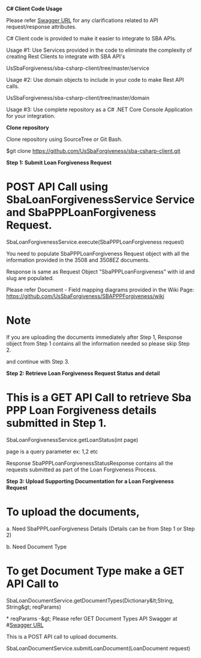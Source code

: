 **C# Client Code Usage**

Please refer [Swagger URL](https://sandbox.ussbaforgiveness.com/api-docs/) for any clarifications related to API request/response attributes.

C# Client code is provided to make it easier to integrate to SBA APIs.

Usage #1: Use Services provided in the code to eliminate the complexity of creating Rest Clients to integrate with SBA API&#39;s

UsSbaForgiveness/sba-csharp-client/tree/master/service

Usage #2: Use domain objects to include in your code to make Rest API calls.

UsSbaForgiveness/sba-csharp-client/tree/master/domain

Usage #3: Use complete repository as a C# .NET Core Console Application for your integration.

**Clone repository**

Clone repository using SourceTree or Git Bash.

$git clone https://github.com/UsSbaForgiveness/sba-csharp-client.git

**Step 1: Submit Loan Forgiveness Request**

# POST API Call using SbaLoanForgivenessService Service and SbaPPPLoanForgiveness Request.

SbaLoanForgivenessService.execute(SbaPPPLoanForgiveness request)

You need to populate SbaPPPLoanForgiveness Request object with all the information provided in the 3508 and 3508EZ documents.

Response is same as Request Object &quot;SbaPPPLoanForgiveness&quot; with id and slug are populated.

Please refer Document - Field mapping diagrams provided in the Wiki Page: https://github.com/UsSbaForgiveness/SBAPPPForgiveness/wiki

# **Note**

If you are uploading the documents immediately after Step 1, Response object from Step 1 contains all the information needed so please skip Step 2.

and continue with Step 3.

**Step 2: Retrieve Loan Forgiveness Request Status and detail**

# This is a GET API Call to retrieve Sba PPP Loan Forgiveness details submitted in Step 1.

SbaLoanForgivenessService.getLoanStatus(int page)

 page is a query parameter ex: 1,2 etc

Response SbaPPPLoanForgivenessStatusResponse contains all the requests submitted as part of the Loan Forgiveness Process.

**Step 3: Upload Supporting Documentation for a Loan Forgiveness Request**

# To upload the documents,

a. Need SbaPPPLoanForgiveness Details (Details can be from Step 1 or Step 2)

b. Need Document Type

# To get Document Type make a GET API Call to

SbaLoanDocumentService.getDocumentTypes(Dictionary\&lt;String, String\&gt; reqParams)

\* reqParams -\&gt; Please refer GET Document Types API Swagger at #[Swagger URL](https://sandbox.ussbaforgiveness.com/api-docs/)

This is a POST API call to upload documents.

SbaLoanDocumentService.submitLoanDocument(LoanDocument request)